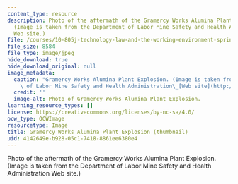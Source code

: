 ```yaml
---
content_type: resource
description: Photo of the aftermath of the Gramercy Works Alumina Plant Explosion.
  (Image is taken from the Department of Labor Mine Safety and Health Administration
  Web site.)
file: /courses/10-805j-technology-law-and-the-working-environment-spring-2006/4142649eb92805c174188861ee6380e4_10-805js06-th.jpg
file_size: 8584
file_type: image/jpeg
hide_download: true
hide_download_original: null
image_metadata:
  caption: "Gramercy Works Alumina Plant Explosion. (Image is taken from the Department\
    \ of Labor Mine Safety and Health Administration\_[Web site](http://www.msha.gov/).)"
  credit: ''
  image-alt: Photo of Gramercy Works Alumina Plant Explosion.
learning_resource_types: []
license: https://creativecommons.org/licenses/by-nc-sa/4.0/
ocw_type: OCWImage
resourcetype: Image
title: Gramercy Works Alumina Plant Explosion (thumbnail)
uid: 4142649e-b928-05c1-7418-8861ee6380e4
---
```

Photo of the aftermath of the Gramercy Works Alumina Plant Explosion. (Image is taken from the Department of Labor Mine Safety and Health Administration Web site.)